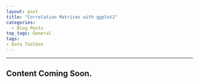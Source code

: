 ```yaml
---
layout: post
title: "Correlation Matrices with ggplot2"
categories:
  - Blog Posts
top_tags: General
tags:
- Data Toolbox
---
```


<hr>


## Content Coming Soon. 

<br>


